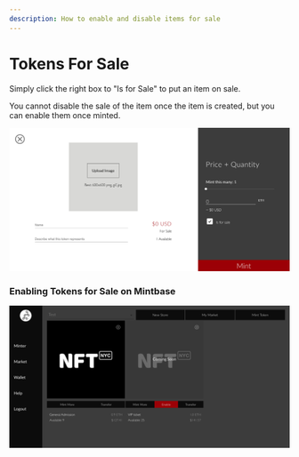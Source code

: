 ```yaml
---
description: How to enable and disable items for sale
---
```


# Tokens For Sale

Simply click the right box to "Is for Sale" to put an item on sale.

You cannot disable the sale of the item once the item is created, but you can enable them once minted.

![](../.gitbook/assets/screen-shot-2020-01-06-at-3.36.10-pm.png)

### Enabling Tokens for Sale on Mintbase

![](../.gitbook/assets/screen-shot-2020-01-06-at-3.41.38-pm.png)

